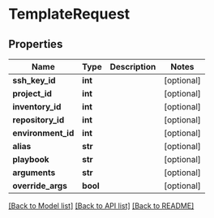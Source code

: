 # TemplateRequest

## Properties
Name | Type | Description | Notes
------------ | ------------- | ------------- | -------------
**ssh_key_id** | **int** |  | [optional] 
**project_id** | **int** |  | [optional] 
**inventory_id** | **int** |  | [optional] 
**repository_id** | **int** |  | [optional] 
**environment_id** | **int** |  | [optional] 
**alias** | **str** |  | [optional] 
**playbook** | **str** |  | [optional] 
**arguments** | **str** |  | [optional] 
**override_args** | **bool** |  | [optional] 

[[Back to Model list]](../README.md#documentation-for-models) [[Back to API list]](../README.md#documentation-for-api-endpoints) [[Back to README]](../README.md)


